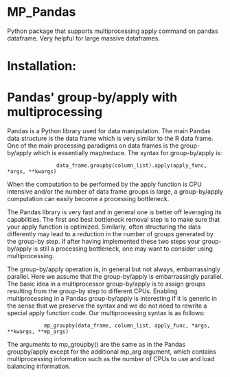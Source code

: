 MP_Pandas
=========

Python package that supports multiprocessing apply command on pandas dataframe. Very helpful for large massive dataframes.

Installation:
=============


Pandas' group-by/apply with multiprocessing
===========================================

Pandas is a Python library used for data manipulation.  The main Pandas data structure is the data frame which is very similar to the R data frame. One of the main processing paradigms on data frames is the group-by/apply which is essentially map/reduce. The syntax for group-by/apply is:

                    data_frame.groupby(column_list).apply(apply_func, *args, **kwargs)

When the computation to be performed by the apply function is CPU intensive and/or the number of data frame groups is large, a group-by/apply computation can easily become a processing bottleneck. 

The Pandas library is very fast and in general one is better off leveraging its capabilities. The first and best bottleneck removal step is to make sure that your apply function is optimized. Similarly, often structuring the data differently may lead to a reduction in the number of groups generated by the group-by step. If after having implemented these two steps your group-by/apply is still a processing bottleneck, one may want to consider using multiprocessing.

The group-by/apply operation is, in general but not always, embarrassingly parallel. Here we assume that the group-by/apply is embarrassingly parallel.
The basic idea in a multiprocessor group-by/apply is to assign groups resulting from the group-by step to different CPUs. Enabling multiprocessing in a Pandas group-by/apply is interesting if it is generic in the sense that we preserve the syntax and we do not need to rewrite a special apply function code. Our multiprocessing syntax is as follows:

                mp_groupby(data_frame, column_list, apply_func, *args, **kwargs, **mp_args)

The arguments to mp_groupby() are the same as in the Pandas groupby/apply except for the additional mp_arg argument, which contains multiprocessing information such as the number of CPUs to use and load balancing information.

